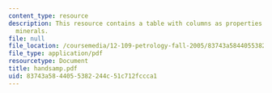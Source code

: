 ```yaml
---
content_type: resource
description: This resource contains a table with columns as properties and rows with
  minerals.
file: null
file_location: /coursemedia/12-109-petrology-fall-2005/83743a5844055382244c51c712fccca1_handsamp.pdf
file_type: application/pdf
resourcetype: Document
title: handsamp.pdf
uid: 83743a58-4405-5382-244c-51c712fccca1
---
```

